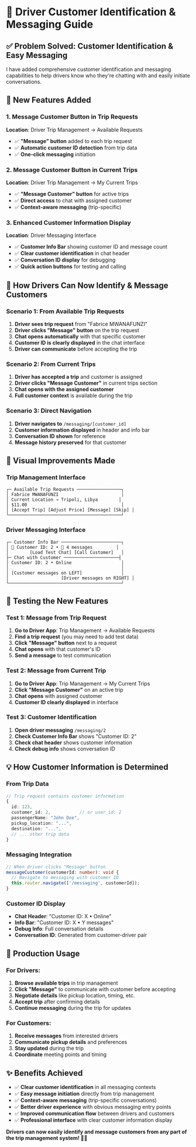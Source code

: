 # 🚗 Driver Customer Identification & Messaging Guide

## ✅ **Problem Solved: Customer Identification & Easy Messaging**

I have added comprehensive customer identification and messaging capabilities to help drivers know who they're chatting with and easily initiate conversations.

## 🎯 **New Features Added**

### **1. Message Customer Button in Trip Requests**
**Location**: Driver Trip Management → Available Requests

- ✅ **"Message" button** added to each trip request
- ✅ **Automatic customer ID detection** from trip data
- ✅ **One-click messaging** initiation

### **2. Message Customer Button in Current Trips**
**Location**: Driver Trip Management → My Current Trips

- ✅ **"Message Customer" button** for active trips
- ✅ **Direct access** to chat with assigned customer
- ✅ **Context-aware messaging** (trip-specific)

### **3. Enhanced Customer Information Display**
**Location**: Driver Messaging Interface

- ✅ **Customer Info Bar** showing customer ID and message count
- ✅ **Clear customer identification** in chat header
- ✅ **Conversation ID display** for debugging
- ✅ **Quick action buttons** for testing and calling

## 🔄 **How Drivers Can Now Identify & Message Customers**

### **Scenario 1: From Available Trip Requests**
1. **Driver sees trip request** from "Fabrice MWANAFUNZI"
2. **Driver clicks "Message" button** on the trip request
3. **Chat opens automatically** with that specific customer
4. **Customer ID is clearly displayed** in the chat interface
5. **Driver can communicate** before accepting the trip

### **Scenario 2: From Current Trips**
1. **Driver has accepted a trip** and customer is assigned
2. **Driver clicks "Message Customer"** in current trips section
3. **Chat opens with the assigned customer**
4. **Full customer context** is available during the trip

### **Scenario 3: Direct Navigation**
1. **Driver navigates to** `/messaging/[customer_id]`
2. **Customer information displayed** in header and info bar
3. **Conversation ID shown** for reference
4. **Message history preserved** for that customer

## 📱 **Visual Improvements Made**

### **Trip Management Interface**
```
┌─ Available Trip Requests ─────────────────┐
│ Fabrice MWANAFUNZI                        │
│ Current Location → Tripoli, Libya        │
│ $11.00                                    │
│ [Accept Trip] [Adjust Price] [Message] [Skip] │
└───────────────────────────────────────────┘
```

### **Driver Messaging Interface**
```
┌─ Customer Info Bar ───────────────────────┐
│ 👤 Customer ID: 2 • 💬 4 messages         │
│        [Load Test Chat] [Call Customer]   │
├─ Chat with Customer ─────────────────────┤
│ Customer ID: 2 • Online                   │
│                                           │
│ [Customer messages on LEFT]               │
│                    [Driver messages on RIGHT] │
└───────────────────────────────────────────┘
```

## 🧪 **Testing the New Features**

### **Test 1: Message from Trip Request**
1. **Go to Driver App**: Trip Management → Available Requests
2. **Find a trip request** (you may need to add test data)
3. **Click "Message" button** next to a request
4. **Chat opens** with that customer's ID
5. **Send a message** to test communication

### **Test 2: Message from Current Trip**
1. **Go to Driver App**: Trip Management → My Current Trips
2. **Click "Message Customer"** on an active trip
3. **Chat opens** with assigned customer
4. **Customer ID clearly displayed** in interface

### **Test 3: Customer Identification**
1. **Open driver messaging** `/messaging/2`
2. **Check Customer Info Bar** shows "Customer ID: 2"
3. **Check chat header** shows customer information
4. **Check debug info** shows conversation ID

## 💡 **How Customer Information is Determined**

### **From Trip Data**
```typescript
// Trip request contains customer information
{
  id: 123,
  customer_id: 2,           // or user_id: 2
  passengerName: "John Doe",
  pickup_location: "...",
  destination: "...",
  // ... other trip data
}
```

### **Messaging Integration**
```typescript
// When driver clicks "Message" button
messageCustomer(customerId: number): void {
  // Navigate to messaging with customer ID
  this.router.navigate(['/messaging', customerId]);
}
```

### **Customer ID Display**
- **Chat Header**: "Customer ID: X • Online"
- **Info Bar**: "Customer ID: X • Y messages"
- **Debug Info**: Full conversation details
- **Conversation ID**: Generated from customer-driver pair

## 🚀 **Production Usage**

### **For Drivers:**
1. **Browse available trips** in trip management
2. **Click "Message"** to communicate with customer before accepting
3. **Negotiate details** like pickup location, timing, etc.
4. **Accept trip** after confirming details
5. **Continue messaging** during the trip for updates

### **For Customers:**
1. **Receive messages** from interested drivers
2. **Communicate pickup details** and preferences
3. **Stay updated** during the trip
4. **Coordinate** meeting points and timing

## ✨ **Benefits Achieved**

- ✅ **Clear customer identification** in all messaging contexts
- ✅ **Easy message initiation** directly from trip management
- ✅ **Context-aware messaging** (trip-specific conversations)
- ✅ **Better driver experience** with obvious messaging entry points
- ✅ **Improved communication flow** between drivers and customers
- ✅ **Professional interface** with clear customer information display

**Drivers can now easily identify and message customers from any part of the trip management system! 🚗💬**
